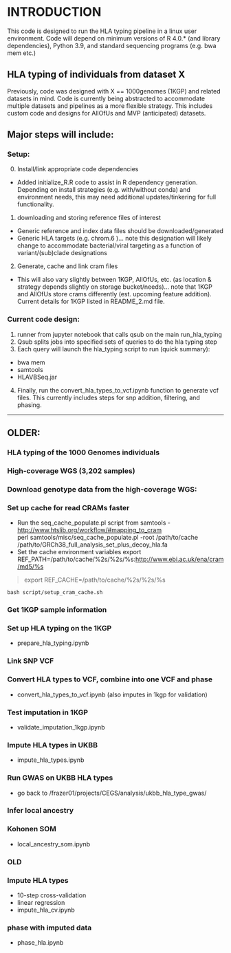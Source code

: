 # INTRODUCTION
This code is designed to run the HLA typing pipeline in a linux user environment.  Code will depend on minimum versions of R 4.0.* (and library dependencies), Python 3.9, and standard sequencing programs (e.g. bwa mem etc.)

## HLA typing of individuals from dataset X
Previously, code was designed with X == 1000genomes (1KGP) and related datasets in mind.  Code is currently being abstracted to accommodate multiple datasets and pipelines as a more flexible strategy.  This includes custom code and designs for AllOfUs and MVP (anticipated) datasets.

## Major steps will include:

### Setup:
0) Install/link appropriate code dependencies
- Added initialize_R.R code to assist in R dependency generation.  Depending on install strategies (e.g. with/without conda) and environment needs, this may need additional updates/tinkering for full functionality.

1) downloading and storing reference files of interest
- Generic reference and index data files should be downloaded/generated
- Generic HLA targets (e.g. chrom.6 )... note this designation will likely change to accommodate bacterial/viral targeting as a function of variant/(sub)clade designations

2) Generate, cache and link cram files
- This will also vary slightly between 1KGP, AllOfUs, etc. (as location & strategy depends slightly on storage bucket/needs)... note that 1KGP and AllOfUs store crams differently (est. upcoming feature addition).  Current details for 1KGP listed in README_2.md file.

### Current code design:
1) runner from jupyter notebook that calls qsub on the main run_hla_typing
2) Qsub splits jobs into specified sets of queries to do the hla typing step
3) Each query will launch the hla_typing script to run (quick summary):
- bwa mem
- samtools
- HLAVBSeq.jar
4) Finally, run the convert_hla_types_to_vcf.ipynb function to generate vcf files.  This currently includes steps for snp addition, filtering, and phasing.

---------------------------------------------------------------------

## OLDER:
### HLA typing of the 1000 Genomes individuals
### High-coverage WGS (3,202 samples)
### Download genotype data from the high-coverage WGS:
### Set up cache for read CRAMs faster 
- Run the seq_cache_populate.pl script from samtools - http://www.htslib.org/workflow/#mapping_to_cram  
perl samtools/misc/seq_cache_populate.pl -root /path/to/cache /path/to/GRCh38_full_analysis_set_plus_decoy_hla.fa
- Set the cache environment variables 
export REF_PATH=/path/to/cache/%2s/%2s/%s:http://www.ebi.ac.uk/ena/cram/md5/%s
>export REF_CACHE=/path/to/cache/%2s/%2s/%s
```
bash script/setup_cram_cache.sh
```
### Get 1KGP sample information
### Set up HLA typing on the 1KGP
- prepare_hla_typing.ipynb

### Link SNP VCF
### Convert HLA types to VCF, combine into one VCF and phase
- convert_hla_types_to_vcf.ipynb (also imputes in 1kgp for validation)

### Test imputation in 1KGP
- validate_imputation_1kgp.ipynb

### Impute HLA types in UKBB
- impute_hla_types.ipynb

### Run GWAS on UKBB HLA types
- go back to /frazer01/projects/CEGS/analysis/ukbb_hla_type_gwas/

### Infer local ancestry
### Kohonen SOM
- local_ancestry_som.ipynb

### OLD
### Impute HLA types
- 10-step cross-validation
- linear regression
- impute_hla_cv.ipynb

### phase with imputed data
- phase_hla.ipynb
